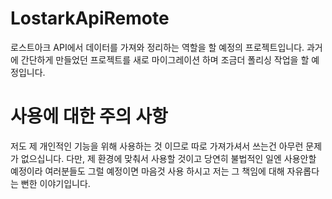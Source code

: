 # LostarkApiRemote

로스트아크 API에서 데이터를 가져와 정리하는 역할을 할 예정의 프로젝트입니다.
과거에 간단하게 만들었던 프로젝트를 새로 마이그레이션 하며 조금더 폴리싱 작업을 할 예정입니다.

# 사용에 대한 주의 사항

저도 제 개인적인 기능을 위해 사용하는 것 이므로 따로 가져가셔서 쓰는건 아무런 문제가 없으십니다.
다만, 제 환경에 맞춰서 사용할 것이고 당연히 불법적인 일엔 사용안할 예정이라 여러분들도 그럴 예정이면 마음것 사용 하시고
저는 그 책임에 대해 자유롭다는 뻔한 이야기입니다.